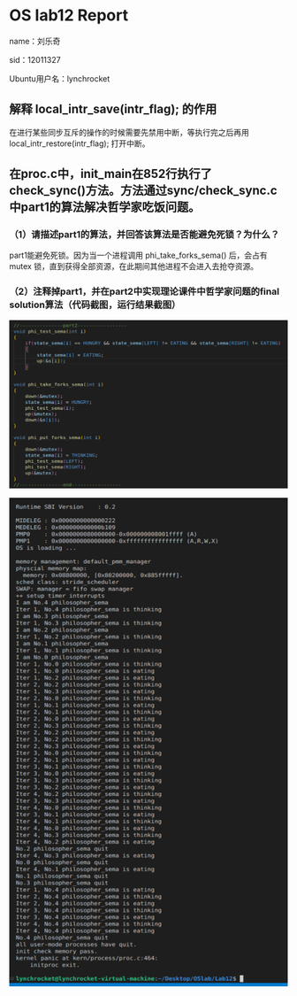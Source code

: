 # OS lab12 Report
name：刘乐奇

sid：12011327

Ubuntu用户名：lynchrocket

## 解释 local_intr_save(intr_flag); 的作用

在进行某些同步互斥的操作的时候需要先禁用中断，等执行完之后再用 local_intr_restore(intr_flag); 打开中断。

## 在proc.c中，init_main在852行执行了check_sync()方法。方法通过sync/check_sync.c中part1的算法解决哲学家吃饭问题。

### （1）请描述part1的算法，并回答该算法是否能避免死锁？为什么？

part1能避免死锁。因为当一个进程调用 phi_take_forks_sema() 后，会占有 mutex 锁，直到获得全部资源，在此期间其他进程不会进入去抢夺资源。

### （2）注释掉part1，并在part2中实现理论课件中哲学家问题的final solution算法（代码截图，运行结果截图）

![2_1](pic/2_1.png)

![2_2](pic/2_2.png)